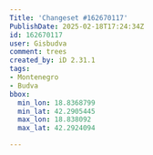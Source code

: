 ```yaml
---
Title: 'Changeset #162670117'
PublishDate: 2025-02-18T17:24:34Z
id: 162670117
user: Gisbudva
comment: trees
created_by: iD 2.31.1
tags:
- Montenegro
- Budva
bbox:
  min_lon: 18.8368799
  min_lat: 42.2905445
  max_lon: 18.838092
  max_lat: 42.2924094

---
```

